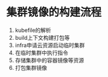 # 集群镜像的构建流程

1. kubefile的解析
2. build上下文构建打包等
3. infra申请云资源启动临时集群
4. 在临时集群中执行指令
5. 存储集群中的容器镜像等资源
6. 打包集群镜像
